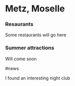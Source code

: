 # Metz, Moselle

### Resaurants

Some restaurants will go here

### Summer attractions 

Will come soon

#news

I found an interesting night club


